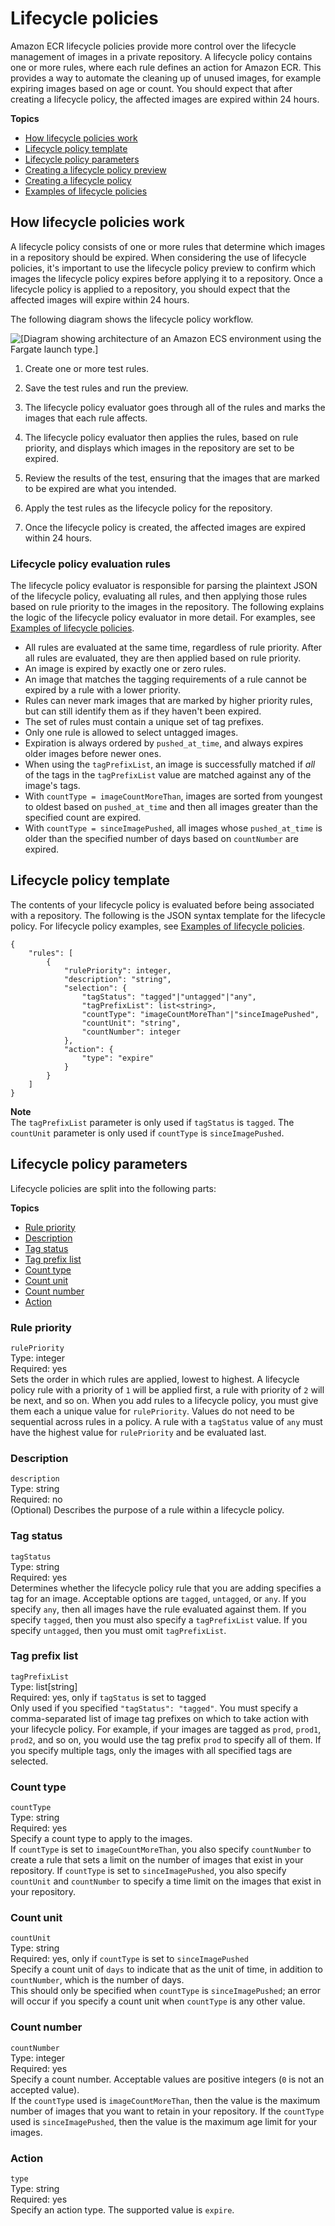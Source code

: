 # Lifecycle policies<a name="LifecyclePolicies"></a>

Amazon ECR lifecycle policies provide more control over the lifecycle management of images in a private repository\. A lifecycle policy contains one or more rules, where each rule defines an action for Amazon ECR\. This provides a way to automate the cleaning up of unused images, for example expiring images based on age or count\. You should expect that after creating a lifecycle policy, the affected images are expired within 24 hours\.

**Topics**
+ [How lifecycle policies work](#lifecycle-policy-howitworks)
+ [Lifecycle policy template](#lifecycle_policy_syntax)
+ [Lifecycle policy parameters](#lifecycle_policy_parameters)
+ [Creating a lifecycle policy preview](lpp_creation.md)
+ [Creating a lifecycle policy](lp_creation.md)
+ [Examples of lifecycle policies](lifecycle_policy_examples.md)

## How lifecycle policies work<a name="lifecycle-policy-howitworks"></a>

A lifecycle policy consists of one or more rules that determine which images in a repository should be expired\. When considering the use of lifecycle policies, it's important to use the lifecycle policy preview to confirm which images the lifecycle policy expires before applying it to a repository\. Once a lifecycle policy is applied to a repository, you should expect that the affected images will expire within 24 hours\.

The following diagram shows the lifecycle policy workflow\.

![\[Diagram showing architecture of an Amazon ECS environment using the Fargate launch type.\]](http://docs.aws.amazon.com/AmazonECR/latest/userguide/images/lifecycle-policy.png)

1. Create one or more test rules\.

1. Save the test rules and run the preview\.

1. The lifecycle policy evaluator goes through all of the rules and marks the images that each rule affects\.

1. The lifecycle policy evaluator then applies the rules, based on rule priority, and displays which images in the repository are set to be expired\.

1. Review the results of the test, ensuring that the images that are marked to be expired are what you intended\.

1. Apply the test rules as the lifecycle policy for the repository\.

1. Once the lifecycle policy is created, the affected images are expired within 24 hours\.

### Lifecycle policy evaluation rules<a name="lp_evaluation_rules"></a>

The lifecycle policy evaluator is responsible for parsing the plaintext JSON of the lifecycle policy, evaluating all rules, and then applying those rules based on rule priority to the images in the repository\. The following explains the logic of the lifecycle policy evaluator in more detail\. For examples, see [Examples of lifecycle policies](lifecycle_policy_examples.md)\.
+ All rules are evaluated at the same time, regardless of rule priority\. After all rules are evaluated, they are then applied based on rule priority\.
+ An image is expired by exactly one or zero rules\.
+ An image that matches the tagging requirements of a rule cannot be expired by a rule with a lower priority\.
+ Rules can never mark images that are marked by higher priority rules, but can still identify them as if they haven't been expired\.
+ The set of rules must contain a unique set of tag prefixes\.
+ Only one rule is allowed to select untagged images\.
+ Expiration is always ordered by `pushed_at_time`, and always expires older images before newer ones\.
+ When using the `tagPrefixList`, an image is successfully matched if *all* of the tags in the `tagPrefixList` value are matched against any of the image's tags\.
+ With `countType = imageCountMoreThan`, images are sorted from youngest to oldest based on `pushed_at_time` and then all images greater than the specified count are expired\.
+ With `countType = sinceImagePushed`, all images whose `pushed_at_time` is older than the specified number of days based on `countNumber` are expired\.

## Lifecycle policy template<a name="lifecycle_policy_syntax"></a>

The contents of your lifecycle policy is evaluated before being associated with a repository\. The following is the JSON syntax template for the lifecycle policy\. For lifecycle policy examples, see [Examples of lifecycle policies](lifecycle_policy_examples.md)\.

```
{
    "rules": [
        {
            "rulePriority": integer,
            "description": "string",
            "selection": {
                "tagStatus": "tagged"|"untagged"|"any",
                "tagPrefixList": list<string>,
                "countType": "imageCountMoreThan"|"sinceImagePushed",
                "countUnit": "string",
                "countNumber": integer
            },
            "action": {
                "type": "expire"
            }
        }
    ]
}
```

**Note**  
The `tagPrefixList` parameter is only used if `tagStatus` is `tagged`\. The `countUnit` parameter is only used if `countType` is `sinceImagePushed`\.

## Lifecycle policy parameters<a name="lifecycle_policy_parameters"></a>

Lifecycle policies are split into the following parts:

**Topics**
+ [Rule priority](#lp_rule_priority)
+ [Description](#lp_description)
+ [Tag status](#lp_tag_status)
+ [Tag prefix list](#lp_tag_prefix_list)
+ [Count type](#lp_count_type)
+ [Count unit](#lp_count_unit)
+ [Count number](#lp_count_number)
+ [Action](#lp_action)

### Rule priority<a name="lp_rule_priority"></a>

`rulePriority`  
Type: integer  
Required: yes  
Sets the order in which rules are applied, lowest to highest\. A lifecycle policy rule with a priority of `1` will be applied first, a rule with priority of `2` will be next, and so on\. When you add rules to a lifecycle policy, you must give them each a unique value for `rulePriority`\. Values do not need to be sequential across rules in a policy\. A rule with a `tagStatus` value of `any` must have the highest value for `rulePriority` and be evaluated last\.

### Description<a name="lp_description"></a>

`description`  
Type: string  
Required: no  
\(Optional\) Describes the purpose of a rule within a lifecycle policy\.

### Tag status<a name="lp_tag_status"></a>

`tagStatus`  
Type: string  
Required: yes  
Determines whether the lifecycle policy rule that you are adding specifies a tag for an image\. Acceptable options are `tagged`, `untagged`, or `any`\. If you specify `any`, then all images have the rule evaluated against them\. If you specify `tagged`, then you must also specify a `tagPrefixList` value\. If you specify `untagged`, then you must omit `tagPrefixList`\.

### Tag prefix list<a name="lp_tag_prefix_list"></a>

`tagPrefixList`  
Type: list\[string\]  
Required: yes, only if `tagStatus` is set to tagged  
Only used if you specified `"tagStatus": "tagged"`\. You must specify a comma\-separated list of image tag prefixes on which to take action with your lifecycle policy\. For example, if your images are tagged as `prod`, `prod1`, `prod2`, and so on, you would use the tag prefix `prod` to specify all of them\. If you specify multiple tags, only the images with all specified tags are selected\.

### Count type<a name="lp_count_type"></a>

`countType`  
Type: string  
Required: yes  
Specify a count type to apply to the images\.   
If `countType` is set to `imageCountMoreThan`, you also specify `countNumber` to create a rule that sets a limit on the number of images that exist in your repository\. If `countType` is set to `sinceImagePushed`, you also specify `countUnit` and `countNumber` to specify a time limit on the images that exist in your repository\.

### Count unit<a name="lp_count_unit"></a>

`countUnit`  
Type: string  
Required: yes, only if `countType` is set to `sinceImagePushed`  
Specify a count unit of `days` to indicate that as the unit of time, in addition to `countNumber`, which is the number of days\.   
This should only be specified when `countType` is `sinceImagePushed`; an error will occur if you specify a count unit when `countType` is any other value\.

### Count number<a name="lp_count_number"></a>

`countNumber`  
Type: integer  
Required: yes  
Specify a count number\. Acceptable values are positive integers \(`0` is not an accepted value\)\.   
If the `countType` used is `imageCountMoreThan`, then the value is the maximum number of images that you want to retain in your repository\. If the `countType` used is `sinceImagePushed`, then the value is the maximum age limit for your images\.

### Action<a name="lp_action"></a>

`type`  
Type: string  
Required: yes  
Specify an action type\. The supported value is `expire`\.